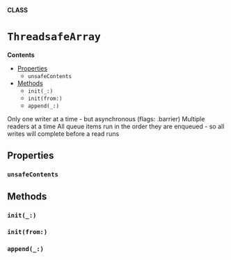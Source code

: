 **CLASS**

# `ThreadsafeArray`

**Contents**

- [Properties](#properties)
  - `unsafeContents`
- [Methods](#methods)
  - `init(_:)`
  - `init(from:)`
  - `append(_:)`

Only one writer at a time - but asynchronous (flags: .barrier)
Multiple readers at a time
All queue items run in the order they are enqueued - so all writes will complete before a read runs

## Properties
### `unsafeContents`

## Methods
### `init(_:)`

### `init(from:)`

### `append(_:)`
